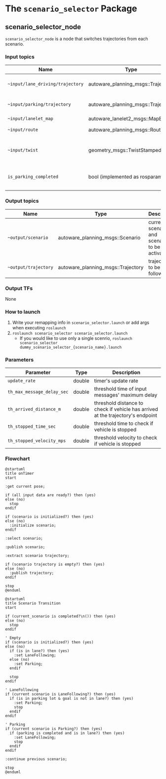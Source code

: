 # The `scenario_selector` Package

## scenario_selector_node

`scenario_selector_node` is a node that switches trajectories from each scenario.

### Input topics

| Name                               | Type                               | Description                                           |
| ---------------------------------- | ---------------------------------- | ----------------------------------------------------- |
| `~input/lane_driving/trajectory` | autoware_planning_msgs::Trajectory | trajectory of LaneFollowing scenario                  |
| `~input/parking/trajectory`        | autoware_planning_msgs::Trajectory | trajectory of Parking scenario                        |
| `~input/lanelet_map`               | autoware_lanelet2_msgs::MapBin     |                                                       |
| `~input/route`                     | autoware_planning_msgs::Route      | route and goal pose                                   |
| `~input/twist`                     | geometry_msgs::TwistStamped        | for checking whether vehicle is stopped               |
| `is_parking_completed`             | bool (implemented as rosparam)     | whether all split trajectory of Parking are published |

### Output topics

| Name                 | Type                               | Description                                    |
| -------------------- | ---------------------------------- | ---------------------------------------------- |
| `~output/scenario`   | autoware_planning_msgs::Scenario   | current scenario and scenarios to be activated |
| `~output/trajectory` | autoware_planning_msgs::Trajectory | trajectory to be followed                      |

### Output TFs

None

### How to launch

1. Write your remapping info in `scenario_selector.launch` or add args when executing `roslaunch`
2. `roslaunch scenario_selector scenario_selector.launch`
   - If you would like to use only a single scenrio, `roslaunch scenario_selector dummy_scenario_selector_{scenario_name}.launch`

### Parameters

| Parameter                  | Type   | Description                                                                     |
| -------------------------- | ------ | ------------------------------------------------------------------------------- |
| `update_rate`              | double | timer's update rate                                                             |
| `th_max_message_delay_sec` | double | threshold time of input messages' maximum delay                                 |
| `th_arrived_distance_m`    | double | threshold distance to check if vehicle has arrived at the trajectory's endpoint |
| `th_stopped_time_sec`      | double | threshold time to check if vehicle is stopped                                   |
| `th_stopped_velocity_mps`  | double | threshold velocity to check if vehicle is stopped                               |

### Flowchart

```plantuml
@startuml
title onTimer
start

:get current pose;

if (all input data are ready?) then (yes)
else (no)
  stop
endif

if (scenario is initialized?) then (yes)
else (no)
  :initialize scenario;
endif

:select scenario;

:publish scenario;

:extract scenario trajectory;

if (scenario trajectory is empty?) then (yes)
else (no)
  :publish trajectory;
endif

stop
@enduml
```

```plantuml
@startuml
title Scenario Transition
start

if (current_scenario is completed?\n()) then (yes)
else (no)
  stop
endif

' Empty
if (scenario is initialized?) then (yes)
else (no)
  if (is in lane?) then (yes)
    :set LaneFollowing;
  else (no)
    :set Parking;
  endif

  stop
endif

' LaneFollowing
if (current scenario is LaneFollowing?) then (yes)
  if (is in parking lot & goal is not in lane?) then (yes)
    :set Parking;
    stop
  endif
endif

' Parking
if (current scenario is Parking?) then (yes)
  if (parking is completed and is in lane?) then (yes)
    :set LaneFollowing;
    stop
  endif
endif

:continue previous scenario;

stop
@enduml
```
